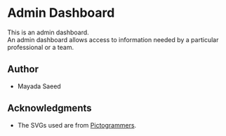 # Admin Dashboard

This is an admin dashboard.<br>An admin dashboard allows access to information needed by a particular professional or a team.


## Author

- Mayada Saeed

## Acknowledgments

* The SVGs used are from <a href="https://pictogrammers.com/" target="_blank">Pictogrammers</a>.

